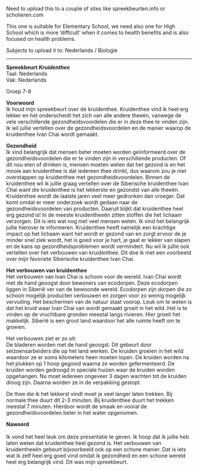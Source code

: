 Need to upload this to a couple of sites like spreekbeurten.info or scholieren.com 

This one is suitable for Elementary School, we need also one for High School which is more ‘difficult’ when it comes to health benefits and is also focused on health problems.

Subjects to upload it to: Nederlands / Biologie 

----------------------------------------------------------

**Spreekbeurt _Kruidenthee_** <br>
Taal: Nederlands <br>
Vak: Nederlands

Groep 7-8 <br>

**Voorwoord** <br>
Ik houd mijn spreekbeurt over de kruidenthee. Kruidenthee vind ik heel erg lekker en het onderscheidt het zich van alle andere theeën, vanwege de vele verschillende gezondheidsvoordelen die er in deze thee te vinden zijn. Ik wil jullie vertellen over de gezondheidsvoordelen en de manier waarop de kruidenthee Ivan Chai wordt gemaakt. 

**Gezondheid** <br>
Ik vind belangrijk dat mensen beter moeten worden geïnformeerd over de gezondheidsvoordelen die er te vinden zijn in verschillende producten. Of dit nou eten of drinken is, mensen moeten weten dat het gezond is en het mooie aan kruidenthee is dat iedereen thee drinkt, dus waarom zou je niet overstappen op kruidenthee met gezondheidsvoordelen. Binnen de kruidenthee wil ik jullie graag vertellen over de Siberische kruidenthee Ivan Chai want die kruidenthee is het lekkerste en gezondst van alle theeën. Kruidenthee wordt de laatste jaren veel meer gedronken dan vroeger. Dat komt omdat er meer onderzoek wordt gedaan naar de gezondheidsvoordelen van producten. Daaruit blijkt dat kruidenthee heel erg gezond is! In de meeste kruidentheeën zitten stoffen die het lichaam verzorgen. Dit is iets wat nog niet veel mensen weten. Ik vind het belangrijk jullie hierover te informeren. Kruidenthee heeft namelijk een krachtige impact op het lichaam want het wordt er gezond van en zorgt ervoor de je minder snel ziek wordt, het is goed voor je hart, je gaat er lekker van slapen en de kans op gezondheidsproblemen wordt vermindert. Nu wil ik jullie ook vertellen over het verbouwen van kruidenthee. Dit doe ik met een voorbeeld over mijn favoriete Siberische kruidenthee Ivan Chai. 

**Het verbouwen van kruidenthee** <br>
Het verbouwen van Ivan Chai is schoon voor de wereld. Ivan Chai wordt met de hand geoogst door bewoners van ecodorpen. Deze ecodorpen liggen in Siberië ver van de bewoonde wereld. Ecodorpen zijn dorpen die zo schoon mogelijk producten verbouwen en zorgen voor zo weinig mogelijk vervuiling. Het beschermen van de natuur staat voorop.
Leuk om te weten is dat het kruid waar Ivan Chai van wordt gemaakt groeit in het wild. Het is te vinden op de vruchtbare gronden meestal langs rivieren. Hier groeit het makkelijk. Siberië is een groot land waardoor het alle ruimte heeft om te groeien. 

Het verbouwen ziet er zo uit: <br>
De bladeren worden met de hand geoogst. Dit gebeurt door seizoensarbeiders die op het land werken. De kruiden groeien in het wild waardoor ze er soms kilometers heen moeten lopen. 
De kruiden worden na het plukken op 1 hoop gegooid waarna ze worden gefermenteerd. De kruiden worden gedroogd in speciale huizen waar de kruiden worden opgehangen. Nu moet iedereen ongeveer 3 dagen wachten tot de kruiden droog zijn. 
Daarna worden ze in de verpakking gestopt. 

De thee die ik het lekkerst vindt moet je veel langer laten trekken. Bij normale thee duurt dit 2-3 minuten. Bij kruidenthee duurt het trekken meestal 7 minuten. Hierdoor wordt de smaak en vooral de gezondheidsvoordelen beter in het water opgenomen. 

**Nawoord** <br>  
Ik vond het heel leuk om deze presentatie te geven. Ik hoop dat ik jullie heb laten weten dat kruidenthee heel gezond is. Het verbouwen van kruidentheeën gebeurt bijvoorbeeld ook op een schone manier. Dat is iets wat ik zelf heel erg goed vind omdat ik gezondheid en een schone wereld heel erg belangrijk vind. Dit was mijn spreekbeurt. 

